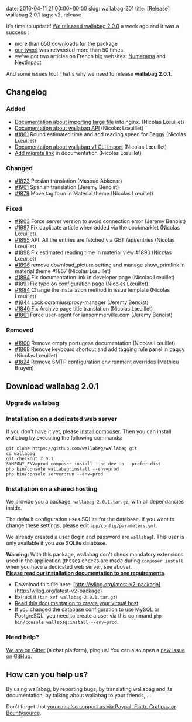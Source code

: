 date: 2016-04-11 21:00:00+00:00
slug: wallabag-201
title: [Release] wallabag 2.0.1
tags: v2, release

It's time to update! [We released wallabag 2.0.0](https://www.wallabag.org/blog/2016/04/03/wallabag-v2) a week ago and it was a success : 
* more than 650 downloads for the package
* [our tweet](https://twitter.com/wallabagapp/status/716744572215435268) was retweeted more than 50 times.
* we've got two articles on French big websites: [Numerama](http://www.numerama.com/tech/160115-le-pocket-libre-wallabag-fait-le-plein-de-fonctionnalites.html) and [NextInpact](http://www.nextinpact.com/news/99330-sauvegarde-darticles-wallabag-2-0-deboule-avec-longue-liste-nouveautes.htm)

And some issues too! That's why we need to release **wallabag 2.0.1**.

## Changelog

### Added

- [Documentation about importing large file](http://doc.wallabag.org/en/v2/user/installation.html#installing-on-nginx) into nginx. (Nicolas Lœuillet)
- [Documentation about wallabag API](http://doc.wallabag.org/en/v2/developer/api.html) (Nicolas Lœuillet)
- [#1861](https://github.com/wallabag/wallabag/pull/1861) Round estimated time and add reading speed for Baggy (Nicolas Lœuillet)
- [Documentation about wallabag v1 CLI import](http://doc.wallabag.org/en/v2/user/migration.html#import-via-command-line-interface-cli) (Nicolas Lœuillet)
- [Add migrate link](http://doc.wallabag.org/en/v2/user/migration.html) in documentation (Nicolas Lœuillet)

### Changed

- [#1823](https://github.com/wallabag/wallabag/pull/1823) Persian translation (Masoud Abkenar)
- [#1901](https://github.com/wallabag/wallabag/pull/1901) Spanish translation (Jeremy Benoist)
- [#1879](https://github.com/wallabag/wallabag/pull/1879) Move tag form in Material theme (Nicolas Lœuillet)

### Fixed

- [#1903](https://github.com/wallabag/wallabag/pull/1903) Force server version to avoid connection error (Jeremy Benoist)
- [#1887](https://github.com/wallabag/wallabag/pull/1887) Fix duplicate article when added via the bookmarklet (Nicolas Lœuillet)
- [#1895](https://github.com/wallabag/wallabag/pull/1895) API: All the entries are fetched via GET /api/entries (Nicolas Lœuillet)
- [#1898](https://github.com/wallabag/wallabag/pull/1898) Fix estimated reading time in material view #1893 (Nicolas Lœuillet)
- [#1896](https://github.com/wallabag/wallabag/pull/1896) remove download_picture setting and manage show_printlink in material theme #1867 (Nicolas Lœuillet)
- [#1894](https://github.com/wallabag/wallabag/pull/1894) Fix documentation link in developer page (Nicolas Lœuillet)
- [#1891](https://github.com/wallabag/wallabag/pull/1891) Fix typo on configuration page (Nicolas Lœuillet)
- [#1884](https://github.com/wallabag/wallabag/pull/1884) Change the installation method in issue template (Nicolas Lœuillet)
- [#1844](https://github.com/wallabag/wallabag/pull/1844) Lock ocramius/proxy-manager (Jeremy Benoist)
- [#1840](https://github.com/wallabag/wallabag/pull/1840) Fix Archive page title translation (Nicolas Lœuillet)
- [#1801](https://github.com/wallabag/wallabag/pull/1804) Force user-agent for iansommerville.com (Jeremy Benoist)

### Removed

- [#1900](https://github.com/wallabag/wallabag/pull/1900) Remove empty portugese documentation (Nicolas Lœuillet)
- [#1868](https://github.com/wallabag/wallabag/pull/1868) Remove keyboard shortcut and add tagging rule panel in baggy (Nicolas Lœuillet)
- [#1824](https://github.com/wallabag/wallabag/pull/1824) Remove SMTP configuration environment overrides (Mathieu Bruyen)

## Download wallabag 2.0.1

### Upgrade wallabag


### Installation on a dedicated web server

If you don't have it yet, please [install composer](https://getcomposer.org/download/). Then you can install wallabag by executing the following commands:

```
git clone https://github.com/wallabag/wallabag.git
cd wallabag
git checkout 2.0.1
SYMFONY_ENV=prod composer install --no-dev -o --prefer-dist
php bin/console wallabag:install --env=prod
php bin/console server:run --env=prod
```

### Installation on a shared hosting

We provide you a package, `wallabag-2.0.1.tar.gz`, with all dependancies inside.

The default configuration uses SQLite for the database. If you want to change these settings, please edit `app/config/parameters.yml`.

We already created a user (login and password are `wallabag`). This user is only available if you use SQLite database.

**Warning:** With this package, wallabag don't check mandatory extensions used in the application (theses checks are made during `composer install` when you have a dedicated web server, see above).  
**[Please read our installation documentation to see requirements](http://doc.wallabag.org/en/v2/user/installation.html)**.

* Download this file here: [http://wllbg.org/latest-v2-package](http://wllbg.org/latest-v2-package)
* Extract it (`tar xvf wallabag-2.0.1.tar.gz`)
* [Read this documentation to create your virtual host](http://doc.wallabag.org/en/v2/user/installation.html#installing-on-apache)
* If you changed the database configuration to use MySQL or PostgreSQL, you need to create a user via this command `php bin/console wallabag:install --env=prod`.

### Need help?

[We are on Gitter](https://gitter.im/wallabag/wallabag) (a chat platform), ping us! You can also open a [new issue on GitHub](https://github.com/wallabag/wallabag/issues/new).

## How can you help us?

By using wallabag, by reporting bugs, by translating wallabag and its documentation, by talking about wallabag to your friends, ...

Don't forget that [you can also support us via Paypal, Flattr, Gratipay or Bountysource](https://www.wallabag.org/pages/donations.html).